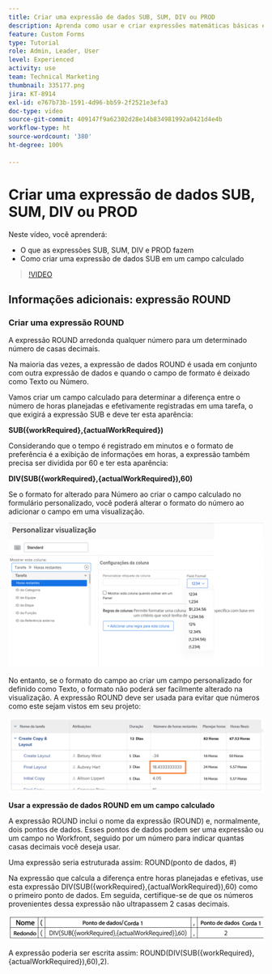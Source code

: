 ```yaml
---
title: Criar uma expressão de dados SUB, SUM, DIV ou PROD
description: Aprenda como usar e criar expressões matemáticas básicas em um campo calculado no Adobe  [!DNL Workfront].
feature: Custom Forms
type: Tutorial
role: Admin, Leader, User
level: Experienced
activity: use
team: Technical Marketing
thumbnail: 335177.png
jira: KT-8914
exl-id: e767b73b-1591-4d96-bb59-2f2521e3efa3
doc-type: video
source-git-commit: 409147f9a62302d28e14b834981992a0421d4e4b
workflow-type: ht
source-wordcount: '380'
ht-degree: 100%

---
```


# Criar uma expressão de dados SUB, SUM, DIV ou PROD

Neste vídeo, você aprenderá:

* O que as expressões SUB, SUM, DIV e PROD fazem
* Como criar uma expressão de dados SUB em um campo calculado

>[!VIDEO](https://video.tv.adobe.com/v/335177/?quality=12&learn=on)

## Informações adicionais: expressão ROUND

### Criar uma expressão ROUND

A expressão ROUND arredonda qualquer número para um determinado número de casas decimais.

Na maioria das vezes, a expressão de dados ROUND é usada em conjunto com outra expressão de dados e quando o campo de formato é deixado como Texto ou Número.

Vamos criar um campo calculado para determinar a diferença entre o número de horas planejadas e efetivamente registradas em uma tarefa, o que exigirá a expressão SUB e deve ter esta aparência:

**SUB({workRequired},{actualWorkRequired})**

Considerando que o tempo é registrado em minutos e o formato de preferência é a exibição de informações em horas, a expressão também precisa ser dividida por 60 e ter esta aparência:

**DIV(SUB({workRequired},{actualWorkRequired}),60)**

Se o formato for alterado para Número ao criar o campo calculado no formulário personalizado, você poderá alterar o formato do número ao adicionar o campo em uma visualização.

![Balanceador de carga de trabalho com relatório de utilização](assets/round01.png)

No entanto, se o formato do campo ao criar um campo personalizado for definido como Texto, o formato não poderá ser facilmente alterado na visualização. A expressão ROUND deve ser usada para evitar que números como este sejam vistos em seu projeto:

![Balanceador de carga de trabalho com relatório de utilização](assets/round02.png)

<b>Usar a expressão de dados ROUND em um campo calculado</b>

A expressão ROUND inclui o nome da expressão (ROUND) e, normalmente, dois pontos de dados. Esses pontos de dados podem ser uma expressão ou um campo no Workfront, seguido por um número para indicar quantas casas decimais você deseja usar.

Uma expressão seria estruturada assim: ROUND(ponto de dados, #)

Na expressão que calcula a diferença entre horas planejadas e efetivas, use esta expressão DIV(SUB({workRequired},{actualWorkRequired}),60) como o primeiro ponto de dados. Em seguida, certifique-se de que os números provenientes dessa expressão não ultrapassem 2 casas decimais.

![Balanceador de carga de trabalho com relatório de utilização](assets/round03.png)

A expressão poderia ser escrita assim: ROUND(DIV(SUB({workRequired},{actualWorkRequired}),60),2).
